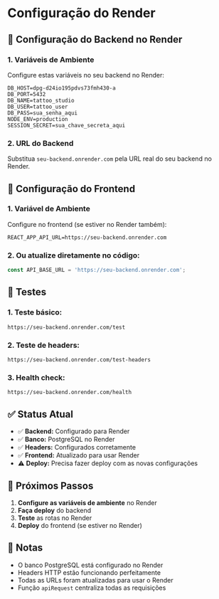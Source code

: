# Configuração do Render

## 🎯 Configuração do Backend no Render

### 1. Variáveis de Ambiente
Configure estas variáveis no seu backend no Render:

```
DB_HOST=dpg-d24io195pdvs73fmh430-a
DB_PORT=5432
DB_NAME=tattoo_studio
DB_USER=tattoo_user
DB_PASS=sua_senha_aqui
NODE_ENV=production
SESSION_SECRET=sua_chave_secreta_aqui
```

### 2. URL do Backend
Substitua `seu-backend.onrender.com` pela URL real do seu backend no Render.

## 🎯 Configuração do Frontend

### 1. Variável de Ambiente
Configure no frontend (se estiver no Render também):
```
REACT_APP_API_URL=https://seu-backend.onrender.com
```

### 2. Ou atualize diretamente no código:
```javascript
const API_BASE_URL = 'https://seu-backend.onrender.com';
```

## 🧪 Testes

### 1. Teste básico:
```
https://seu-backend.onrender.com/test
```

### 2. Teste de headers:
```
https://seu-backend.onrender.com/test-headers
```

### 3. Health check:
```
https://seu-backend.onrender.com/health
```

## ✅ Status Atual

- ✅ **Backend:** Configurado para Render
- ✅ **Banco:** PostgreSQL no Render
- ✅ **Headers:** Configurados corretamente
- ✅ **Frontend:** Atualizado para usar Render
- ⚠️ **Deploy:** Precisa fazer deploy com as novas configurações

## 🚀 Próximos Passos

1. **Configure as variáveis de ambiente** no Render
2. **Faça deploy** do backend
3. **Teste** as rotas no Render
4. **Deploy** do frontend (se estiver no Render)

## 📝 Notas

- O banco PostgreSQL está configurado no Render
- Headers HTTP estão funcionando perfeitamente
- Todas as URLs foram atualizadas para usar o Render
- Função `apiRequest` centraliza todas as requisições 